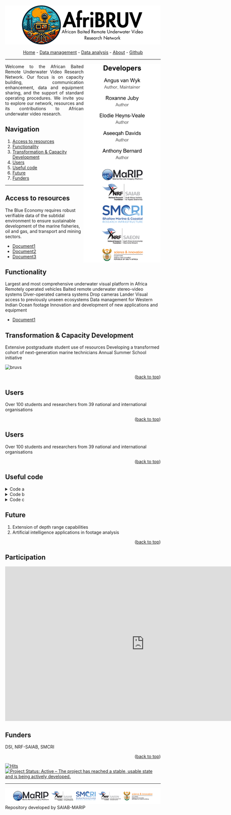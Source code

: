<a name="readme-top"></a>


![Mar-RIP](/assets/img/afribruv_250.png)

<!--
<a href="https://aimeos.org/">
    <img src="/assets/img/afribruv.png" alt="Logo" title="afribruv" align="center" height="300" />
</a>
-->



<div align="center">
<a href="https://afribruv.github.io/">Home</a> - 
<a href="https://nrf-saiab-marip.github.io/Data-management/">Data management</a> - 
<a href="https://afribruv.github.io/about/">Data analysis</a> - 
<a href="https://afribruv.github.io/about/">About</a> - 
<a href="https://github.com/AfriBRUV/afribruv.github.io">Github</a>
</div>


---

<img align="right" alt="GIF" src="/assets/img/developers_2.png" width="250" />

<p align="justify"> 
Welcome to the African Baited Remote Underwater Video Research Network. Our focus is on capacity building, communication enhancement, data and equipment sharing, and the support of standard operating procedures. We invite you to explore our network, resources and its contributions to African underwater video research.
</p>

## Navigation 

1. [Access to resources](https://afribruv.github.io/#access_to_resources)
2. [Functionality](https://nrf-saiab-marip.github.io/#functionality)
3. [Transformation & Capacity Development](https://nrf-saiab-marip.github.io/#transformation--capacity-development)
4. [Users](https://nrf-saiab-marip.github.io/#users)
5. [Useful code](https://nrf-saiab-marip.github.io/#useful-code)
6. [Future](https://nrf-saiab-marip.github.io/#future)
7. [Funders](https://nrf-saiab-marip.github.io/#funders)

***

## Access to resources

The Blue Economy requires robust verifiable data of the subtidal environment to ensure sustainable development of the marine fisheries, oil and gas, and transport and mining sectors.

- [Document1](https://github.com/GlobalArchiveManual/CheckEM/blob/d080bfcdda1462d5d5838a217f45ebf07656aba4/Manuals/CheckEM_user_guide.pdf)
- [Document2](https://github.com/GlobalArchiveManual/CheckEM/blob/d080bfcdda1462d5d5838a217f45ebf07656aba4/Manuals/CheckEM_user_guide.pdf)
- [Document3](https://github.com/AfriBRUV/afribruv.github.io/blob/95c63abab6b1cf301523b2bfddcad01666158a4c/assets/img/LangloisGoetzeetal.2020.pdf)


## Functionality
Largest and most comprehensive underwater visual platform in Africa
Remotely operated vehicles
Baited remote underwater stereo-video systems
Diver-operated camera systems
Drop cameras
Lander
Visual access to previously unseen ecosystems
Data management for Western Indian Ocean footage
Innovation and development of new applications and equipment
    
- [Document1](https://github.com/GlobalArchiveManual/CheckEM/blob/d080bfcdda1462d5d5838a217f45ebf07656aba4/Manuals/CheckEM_user_guide.pdf)

## Transformation & Capacity Development
Extensive postgraduate student use of resources
Developing a transformed cohort of next-generation marine technicians
Annual Summer School initiative

![bruvs](/assets/img/bruvs_infographic.png)

<p align="right">(<a href="#readme-top">back to top</a>)</p>

## Users
Over 100 students and researchers from 39 national and international organisations

<p align="right">(<a href="#readme-top">back to top</a>)</p>

## Users

Over 100 students and researchers from 39 national and international organisations

<p align="right">(<a href="#readme-top">back to top</a>)</p>

## Useful code

<details>
<summary>Code a</summary>
<pre>
    {
  "firstName": "John",
  "lastName": "Smith",
  "age": 25
}
</pre>
</details>

<details>
<summary>Code b</summary>
<pre>
    {
  "firstName": "John",
  "lastName": "Smith",
  "age": 25
}
</pre>
</details>

<details>
<summary>Code c</summary>
<pre>
    {
  "firstName": "John",
  "lastName": "Smith",
  "age": 25
}
</pre>
</details>

## Future

1. Extension of depth range capabilities
2. Artificial intelligence applications in footage analysis 

<p align="right">(<a href="#readme-top">back to top</a>)</p>

## Participation

<iframe src="https://docs.google.com/forms/d/e/1FAIpQLSfcXkjHlc05nra9X3uBoK1dx2PHfl0xHSI6fsyf9gTN88o0dg/viewform?embedded=true" width="900" height="500" frameborder="0" marginheight="0" marginwidth="0">Loading…</iframe>

## Funders
DSI, NRF-SAIAB, SMCRI

<p align="right">(<a href="#readme-top">back to top</a>)</p>

[![Hits](https://hits.seeyoufarm.com/api/count/incr/badge.svg?url=https%3A%2F%2Fafribruv.github.io&count_bg=%2379C83D&title_bg=%23555555&icon=&icon_color=%23E7E7E7&title=Page+views&edge_flat=false)](https://hits.seeyoufarm.com) 
[![Project Status: Active – The project has reached a stable, usable state and is being actively developed.](https://www.repostatus.org/badges/latest/active.svg)](https://www.repostatus.org/#active)

---
![Mar-RIP](/assets/img/afribruv_footer_2.png)
Repository developed by SAIAB-MARIP






<!--
<img src="/assets/img/Footer.png" alt="Footer" title="footer" align="center"/>
-->
